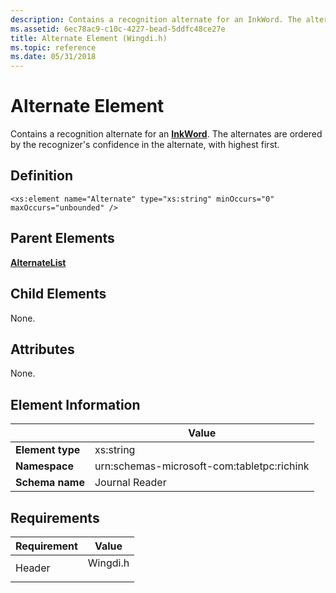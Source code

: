 ```yaml
---
description: Contains a recognition alternate for an InkWord. The alternates are ordered by the recognizer's confidence in the alternate, with highest first.
ms.assetid: 6ec78ac9-c10c-4227-bead-5ddfc48ce27e
title: Alternate Element (Wingdi.h)
ms.topic: reference
ms.date: 05/31/2018
---
```


# Alternate Element

Contains a recognition alternate for an [**InkWord**](inkword-element.md). The alternates are ordered by the recognizer's confidence in the alternate, with highest first.

## Definition

``` syntax
<xs:element name="Alternate" type="xs:string" minOccurs="0" maxOccurs="unbounded" />
```

## Parent Elements

[**AlternateList**](alternatelist-element.md)

## Child Elements

None.

## Attributes

None.

## Element Information



|                  | Value                                      |
|------------------|--------------------------------------------|
| **Element type** | xs:string                                  |
| **Namespace**    | urn:schemas-microsoft-com:tabletpc:richink |
| **Schema name**  | Journal Reader                             |



 

## Requirements



| Requirement | Value |
|-------------------|-------------------------------------------------------------------------------------|
| Header<br/> | <dl> <dt>Wingdi.h</dt> </dl> |



 

 




